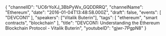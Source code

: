 {
    "channelID": "UC6rYoXJ_3BbPyWx_GQDDRRQ",
    "channelName": "Ethereum",
    "date": "2016-01-04T13:48:58.000Z",
    "draft": false,
    "events": [
        "DEVCON1"
    ],
    "speakers": ["Vitalik Buterin"],
    "tags": [
        "ethereum",
        "smart contracts",
        "blockchain"
    ],
    "title": "DEVCON1: Understanding the Ethereum Blockchain Protocol - Vitalik Buterin",
    "youtubeID": "gjwr-7PgpN8"
}
